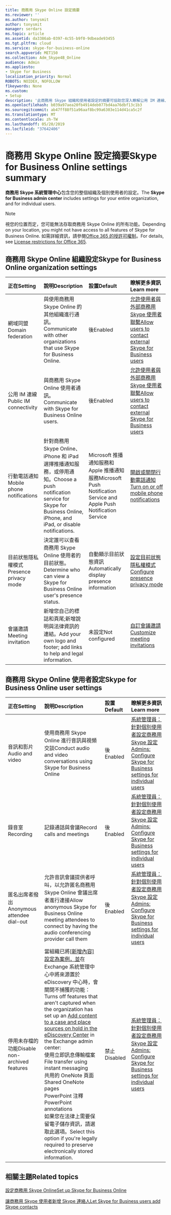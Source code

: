 ```yaml
---
title: 商務用 Skype Online 設定摘要
ms.reviewer: ''
ms.author: tonysmit
author: tonysmit
manager: serdars
ms.topic: article
ms.assetid: da3386ab-0397-4c55-b9f0-9dbeade93455
ms.tgt.pltfrm: cloud
ms.service: skype-for-business-online
search.appverid: MET150
ms.collection: Adm_Skype4B_Online
audience: Admin
ms.appliesto:
- Skype for Business
localization_priority: Normal
ROBOTS: NOIDEX, NOFOLLOW
f1keywords: None
ms.custom:
- Setup
description: '此商務用 Skype 組織和使用者設定的摘要可協助您深入瞭解公用 IM 連線、會議邀請、錄製通話及會議等內容。  '
ms.openlocfilehash: b039a97aea20fb4914deb077bd4aa76dbf13c1b3
ms.sourcegitcommit: ab47ff88f51a96aaf8bc99a6303e114d41ca5c2f
ms.translationtype: MT
ms.contentlocale: zh-TW
ms.lasthandoff: 05/20/2019
ms.locfileid: "37642406"
---
```

# <a name="skype-for-business-online-settings-summary"></a><span data-ttu-id="b0556-103">商務用 Skype Online 設定摘要</span><span class="sxs-lookup"><span data-stu-id="b0556-103">Skype for Business Online settings summary</span></span>

<span data-ttu-id="b0556-104">**商務用 Skype 系統管理中心**包含您的整個組織及個別使用者的設定。</span><span class="sxs-lookup"><span data-stu-id="b0556-104">The **Skype for Business admin center** includes settings for your entire organization, and for individual users.</span></span> 
  
> [!NOTE]
>  <span data-ttu-id="b0556-105">視您的位置而定，您可能無法存取商務用 Skype Online 的所有功能。</span><span class="sxs-lookup"><span data-stu-id="b0556-105">Depending on your location, you might not have access to all features of Skype for Business Online.</span></span> <span data-ttu-id="b0556-106">如需詳細資訊，請參閱[Office 365 的授許可權制](https://go.microsoft.com/fwlink/?LinkId=529483)。</span><span class="sxs-lookup"><span data-stu-id="b0556-106">For details, see [License restrictions for Office 365](https://go.microsoft.com/fwlink/?LinkId=529483).</span></span> 
  
## <a name="skype-for-business-online-organization-settings"></a><span data-ttu-id="b0556-107">商務用 Skype Online 組織設定</span><span class="sxs-lookup"><span data-stu-id="b0556-107">Skype for Business Online organization settings</span></span>
<span data-ttu-id="b0556-108"><a name="__top"> </a></span><span class="sxs-lookup"><span data-stu-id="b0556-108"></span></span>

|<span data-ttu-id="b0556-109">**正在**</span><span class="sxs-lookup"><span data-stu-id="b0556-109">**Setting**</span></span>|<span data-ttu-id="b0556-110">**說明**</span><span class="sxs-lookup"><span data-stu-id="b0556-110">**Description**</span></span>|<span data-ttu-id="b0556-111">**設置**</span><span class="sxs-lookup"><span data-stu-id="b0556-111">**Default**</span></span>|<span data-ttu-id="b0556-112">**瞭解更多資訊**</span><span class="sxs-lookup"><span data-stu-id="b0556-112">**Learn more**</span></span>|
|:-----|:-----|:-----|:-----|
|<span data-ttu-id="b0556-113">網域同盟</span><span class="sxs-lookup"><span data-stu-id="b0556-113">Domain federation</span></span>  <br/> |<span data-ttu-id="b0556-114">與使用商務用 Skype Online 的其他組織進行通訊。</span><span class="sxs-lookup"><span data-stu-id="b0556-114">Communicate with other organizations that use Skype for Business Online.</span></span>  <br/> |<span data-ttu-id="b0556-115">後</span><span class="sxs-lookup"><span data-stu-id="b0556-115">Enabled</span></span>  <br/> |[<span data-ttu-id="b0556-116">允許使用者與外部商務用 Skype 使用者聯繫</span><span class="sxs-lookup"><span data-stu-id="b0556-116">Allow users to contact external Skype for Business users</span></span>](allow-users-to-contact-external-skype-for-business-users.md) <br/> |
|<span data-ttu-id="b0556-117">公用 IM 連線</span><span class="sxs-lookup"><span data-stu-id="b0556-117">Public IM connectivity</span></span>  <br/> |<span data-ttu-id="b0556-118">與商務用 Skype Online 使用者通訊。</span><span class="sxs-lookup"><span data-stu-id="b0556-118">Communicate with Skype for Business Online users.</span></span>  <br/> |<span data-ttu-id="b0556-119">後</span><span class="sxs-lookup"><span data-stu-id="b0556-119">Enabled</span></span>  <br/> |[<span data-ttu-id="b0556-120">允許使用者與外部商務用 Skype 使用者聯繫</span><span class="sxs-lookup"><span data-stu-id="b0556-120">Allow users to contact external Skype for Business users</span></span>](allow-users-to-contact-external-skype-for-business-users.md) <br/> |
|<span data-ttu-id="b0556-121">行動電話通知</span><span class="sxs-lookup"><span data-stu-id="b0556-121">Mobile phone notifications</span></span>  <br/> |<span data-ttu-id="b0556-122">針對商務用 Skype Online、iPhone 和 iPad 選擇推播通知服務，或停用通知。</span><span class="sxs-lookup"><span data-stu-id="b0556-122">Choose a push notification service for Skype for Business Online, iPhone, and iPad, or disable notifications.</span></span>  <br/> |<span data-ttu-id="b0556-123">Microsoft 推播通知服務和 Apple 推播通知服務</span><span class="sxs-lookup"><span data-stu-id="b0556-123">Microsoft Push Notification Service and Apple Push Notification Service</span></span>  <br/> |[<span data-ttu-id="b0556-124">開啟或關閉行動電話通知</span><span class="sxs-lookup"><span data-stu-id="b0556-124">Turn on or off mobile phone notifications</span></span>](turn-on-or-off-mobile-phone-notifications.md) <br/> |
|<span data-ttu-id="b0556-125">目前狀態隱私權模式</span><span class="sxs-lookup"><span data-stu-id="b0556-125">Presence privacy mode</span></span>  <br/> |<span data-ttu-id="b0556-126">決定誰可以查看商務用 Skype Online 使用者的目前狀態。</span><span class="sxs-lookup"><span data-stu-id="b0556-126">Determine who can view a Skype for Business Online user's presence status.</span></span>  <br/> |<span data-ttu-id="b0556-127">自動顯示目前狀態資訊</span><span class="sxs-lookup"><span data-stu-id="b0556-127">Automatically display presence information</span></span>  <br/> |[<span data-ttu-id="b0556-128">設定目前狀態隱私權模式</span><span class="sxs-lookup"><span data-stu-id="b0556-128">Configure presence privacy mode</span></span>](configure-presence-privacy-mode.md) <br/> |
|<span data-ttu-id="b0556-129">會議邀請</span><span class="sxs-lookup"><span data-stu-id="b0556-129">Meeting invitation</span></span>  <br/> |<span data-ttu-id="b0556-130">新增您自己的標誌和頁尾;新增說明與法律資訊的連結。</span><span class="sxs-lookup"><span data-stu-id="b0556-130">Add your own logo and footer; add links to help and legal information.</span></span>  <br/> |<span data-ttu-id="b0556-131">未設定</span><span class="sxs-lookup"><span data-stu-id="b0556-131">Not configured</span></span>  <br/> |[<span data-ttu-id="b0556-132">自訂會議邀請</span><span class="sxs-lookup"><span data-stu-id="b0556-132">Customize meeting invitations</span></span>](customize-meeting-invitations.md) <br/> |
   
## <a name="skype-for-business-online-user-settings"></a><span data-ttu-id="b0556-133">商務用 Skype Online 使用者設定</span><span class="sxs-lookup"><span data-stu-id="b0556-133">Skype for Business Online user settings</span></span>
<span data-ttu-id="b0556-134"><a name="__toc314837470"> </a></span><span class="sxs-lookup"><span data-stu-id="b0556-134"></span></span>

|<span data-ttu-id="b0556-135">**正在**</span><span class="sxs-lookup"><span data-stu-id="b0556-135">**Setting**</span></span>|<span data-ttu-id="b0556-136">**說明**</span><span class="sxs-lookup"><span data-stu-id="b0556-136">**Description**</span></span>|<span data-ttu-id="b0556-137">**設置**</span><span class="sxs-lookup"><span data-stu-id="b0556-137">**Default**</span></span>|<span data-ttu-id="b0556-138">**瞭解更多資訊**</span><span class="sxs-lookup"><span data-stu-id="b0556-138">**Learn more**</span></span>|
|:-----|:-----|:-----|:-----|
|<span data-ttu-id="b0556-139">音訊和影片</span><span class="sxs-lookup"><span data-stu-id="b0556-139">Audio and video</span></span>  <br/> |<span data-ttu-id="b0556-140">使用商務用 Skype Online 進行音訊與視頻交談</span><span class="sxs-lookup"><span data-stu-id="b0556-140">Conduct audio and video conversations using Skype for Business Online</span></span>  <br/> |<span data-ttu-id="b0556-141">後</span><span class="sxs-lookup"><span data-stu-id="b0556-141">Enabled</span></span>  <br/> |[<span data-ttu-id="b0556-142">系統管理員：針對個別使用者設定商務用 Skype 設定</span><span class="sxs-lookup"><span data-stu-id="b0556-142">Admins: Configure Skype for Business settings for individual users</span></span>](configure-skype-for-business-settings-for-individual-users.md) <br/> |
|<span data-ttu-id="b0556-143">錄音室</span><span class="sxs-lookup"><span data-stu-id="b0556-143">Recording</span></span>  <br/> |<span data-ttu-id="b0556-144">記錄通話與會議</span><span class="sxs-lookup"><span data-stu-id="b0556-144">Record calls and meetings</span></span>  <br/> |<span data-ttu-id="b0556-145">後</span><span class="sxs-lookup"><span data-stu-id="b0556-145">Enabled</span></span>  <br/> |[<span data-ttu-id="b0556-146">系統管理員：針對個別使用者設定商務用 Skype 設定</span><span class="sxs-lookup"><span data-stu-id="b0556-146">Admins: Configure Skype for Business settings for individual users</span></span>](configure-skype-for-business-settings-for-individual-users.md) <br/> |
|<span data-ttu-id="b0556-147">匿名出席者撥出</span><span class="sxs-lookup"><span data-stu-id="b0556-147">Anonymous attendee dial-out</span></span>  <br/> |<span data-ttu-id="b0556-148">允許音訊會議提供者呼叫，以允許匿名商務用 Skype Online 會議出席者進行連接</span><span class="sxs-lookup"><span data-stu-id="b0556-148">Allow anonymous Skype for Business Online meeting attendees to connect by having the audio conferencing provider call them</span></span>  <br/> |<span data-ttu-id="b0556-149">後</span><span class="sxs-lookup"><span data-stu-id="b0556-149">Enabled</span></span>  <br/> |[<span data-ttu-id="b0556-150">系統管理員：針對個別使用者設定商務用 Skype 設定</span><span class="sxs-lookup"><span data-stu-id="b0556-150">Admins: Configure Skype for Business settings for individual users</span></span>](configure-skype-for-business-settings-for-individual-users.md) <br/> |
|<span data-ttu-id="b0556-151">停用未存檔的功能</span><span class="sxs-lookup"><span data-stu-id="b0556-151">Disable non-archived features</span></span>  <br/> | <span data-ttu-id="b0556-152">當組織已將[[新增內容] 設定為案例，並](https://go.microsoft.com/fwlink/?LinkId=529482)在 Exchange 系統管理中心中將來源置於 eDiscovery 中心時，會關閉不捕獲的功能：</span><span class="sxs-lookup"><span data-stu-id="b0556-152">Turns off features that aren't captured when the organization has set up an [Add content to a case and place sources on hold in the eDiscovery Center](https://go.microsoft.com/fwlink/?LinkId=529482) in the Exchange admin center:</span></span> <br/>  <span data-ttu-id="b0556-153">使用立即訊息傳輸檔案</span><span class="sxs-lookup"><span data-stu-id="b0556-153">File transfer using instant messaging</span></span> <br/>  <span data-ttu-id="b0556-154">共用的 OneNote 頁面</span><span class="sxs-lookup"><span data-stu-id="b0556-154">Shared OneNote pages</span></span> <br/>  <span data-ttu-id="b0556-155">PowerPoint 注釋</span><span class="sxs-lookup"><span data-stu-id="b0556-155">PowerPoint annotations</span></span> <br/>  <span data-ttu-id="b0556-156">如果您在法律上需要保留電子儲存資訊，請選取此選項。</span><span class="sxs-lookup"><span data-stu-id="b0556-156">Select this option if you're legally required to preserve electronically stored information.</span></span> <br/> |<span data-ttu-id="b0556-157">禁止</span><span class="sxs-lookup"><span data-stu-id="b0556-157">Disabled</span></span>  <br/> |[<span data-ttu-id="b0556-158">系統管理員：針對個別使用者設定商務用 Skype 設定</span><span class="sxs-lookup"><span data-stu-id="b0556-158">Admins: Configure Skype for Business settings for individual users</span></span>](configure-skype-for-business-settings-for-individual-users.md) <br/> |
   
## <a name="related-topics"></a><span data-ttu-id="b0556-159">相關主題</span><span class="sxs-lookup"><span data-stu-id="b0556-159">Related topics</span></span>
[<span data-ttu-id="b0556-160">設定商務用 Skype Online</span><span class="sxs-lookup"><span data-stu-id="b0556-160">Set up Skype for Business Online</span></span>](set-up-skype-for-business-online.md)

[<span data-ttu-id="b0556-161">讓商務用 Skype 使用者新增 Skype 連絡人</span><span class="sxs-lookup"><span data-stu-id="b0556-161">Let Skype for Business users add Skype contacts</span></span>](let-skype-for-business-users-add-skype-contacts.md)

  
 

